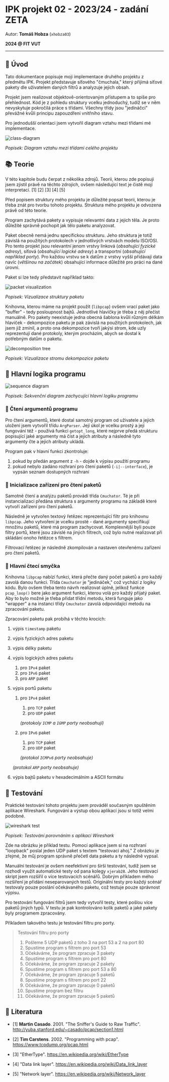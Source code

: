 # IPK projekt 02 - 2023/24 - zadání ZETA

Autor: **Tomáš Hobza** (`xhobza03`)

**2024 @ FIT VUT**

---

## 👋 Úvod

Tato dokumentace popisuje moji implementace druhého projektu z předmětu IPK. Projekt představuje síťového "čmuchala," který přijímá síťové pakety dle uživatelem daných filtrů a analyzuje jejich obsah.

Projekt jsem realizovat objektově-orientovaným přístupem a to spíše pro přehlednost. Kód je z pohledu struktury vcelku jednoduchý, tudíž se v něm nevyskytuje pokročilá práce s třídami. Všechny třídy jsou "jedináčci" převážné kvůli principu zapouzdření vnitřního stavu.

Pro jednodušší orientaci jsem vytvořil diagram vztahu mezi třídami mé implementace.

![class-diagram](docs/class-diagram.svg)

*Popisek: Diagram vztahu mezi třídami celého projektu*

## 📚 Teorie

V této kapitole budu čerpat z několika zdrojů. Teorii, kterou zde popisuji jsem zjistil právě na těchto zdrojích, ovšem následující text je čistě mojí interpretací. [1] [2] [3] [4] [5]

Před popisem struktury mého projektu je důležité popsat teorii, kterou je třeba znát pro tvorbu tohoto projektu. Struktura mého projektu je odvozena právě od této teorie.

Program zachytává pakety a vypisuje relevantní data z jejich těla. Je proto důležité správně pochopit jak tělo paketu analyzovat.

Paket obecně nemá jednu specifickou strukturu. Jeho struktura je totiž závislá na použitých protokolech v jednotlivých vrstvách modelu ISO/OSI. Pro tento projekt jsou relevantní jenom vrstvy linková (*obsahující fyzické adresy*), síťová (*obsahující logické adresy*) a transportní (*obsahující například porty*). Pro každou vrstvu se k datům z vrstvy vyšší přidávají data navíc (*většinou na začátek*) obsahující informace důležité pro práci na dané úrovni.

Paket si lze tedy představit například takto:

![packet visualization](docs/packet.svg)

*Popisek: Vizualizace struktury paketu*

Knihovna, kterou máme na projekt použít (`libpcap`) ovšem vrací paket jako "buffer" - tedy posloupnost bajtů. Jednotlivé hlavičky je třeba z něj přečíst manuálně. Pro pakety neexistuje jedna obecná šablona kvůli různým délkám hlaviček - dekompozice paketu je pak závislá na použitých protokolech, jak jsem již zmínil, a proto ona dekompozice tvoří jakýsi strom, kde uzly reprezentují dané protokoly, kterým procházím, abych se dostal k potřebným datům o paketu.

![decomposition tree](docs/tree.png)

*Popisek: Vizualizace stromu dekompozice paketu*

## 🧠 Hlavní logika programu

 ![sequence diagram](docs/sequence-diagram.svg)

*Popisek: Sekvenční diagram zachycující hlavní logiku programu*

### 📄 Čtení argumentů programu

Pro čtení argumentů, které dostal samotný program od uživatele a jejich uložení jsem vytvořil třídu `ArgParser`. Její úkol je vcelku prostý a její fungování též - používá funkci `getopt_long`, které nejprve předá strukturu popisující jaké argumenty má číst a jejich atributy a následně tyto argumenty čte a jejich atributy ukládá.

Program pak v hlavní funkci zkontroluje:

1. pokud by předán argument z `-h` - dojde k výpisu použití programu
2. pokud nebylo zadáno rozhraní pro čtení paketů (`-i|--interface`), je vypsán seznam dostupných rozhraní

### 🔌 Inicializace zařízení pro čtení paketů

Samotné čtení a analýzu paketů provádí třída `Cmuchator`. Té je při instancializaci předána struktura s argumenty programu na základě které vytvoří zařízení pro čtení paketů.

Následně je vytvořen textový řetězec reprezentující filtr pro knihovnu `libpcap`. Jeho vytvoření je vcelku prosté - dané argumenty specifikují množinu paketů, které má program zachycovat. Komplexnější byli pouze filtry portů, které jsou závislé na jiných filtrech, což bylo nutné realizovat při skládání onoho řetězce s filtrem.

Filtrovací řetězec je následně zkompilován a nastaven otevřenému zařízení pro čtení paketů.

### 🔄 Hlavní čtecí smyčka

Knihovna `libpcap` nabízí funkci, která přečte daný počet paketů a pro každý zavolá danou funkci. Třída `Cmuchator` je "jedináček," což vychází z logiky kódu. Bylo ovšem třeba tento návrh realizovat úplně, jelikož funkce `pcap_loop()` bere jako argument funkci, kterou volá pro každý přijatý paket. Aby to bylo možné je třeba přidat třídní metodu, která funguje jako "wrapper" a na instanci třídy `Cmuchator` zavolá odpovídající metodu na zpracování paketu.

Zpracování paketu pak probíhá v těchto krocích:

1. výpis `timestamp` paketu

2. výpis fyzických adres paketu

3. výpis délky paketu

4. výpis logických adres paketu

   1. pro `IPv4` paket
   2. pro `IPv6` paket
   3. pro `ARP` paket

5. výpis portů paketu

   1. pro `IPv4` paket

      1. pro `TCP` paket
      2. pro `UDP` paket

      *(protokoly `ICMP` a `IGMP` porty neobsahují)*

   2. pro `IPv6` paket

      1. pro `TCP` paket
      2. pro `UDP` paket

      *(protokol `ICMPv6` porty neobsahuje)*

   *(protokol `ARP` porty neobsahuje)*

6. výpis bajtů paketu v hexadecimálním a ASCII formátu

## 🧪 Testování

Praktické testování tohoto projektu jsem prováděl současným spuštěním aplikace Wireshark. Fungování a výstup obou aplikací jsou si totiž velmi podobné. 

![wireshark test](docs/wireshark.png)

*Popisek: Testování porovnáním s aplikací Wireshark*

Zde na obrázku je příklad testu. Pomocí aplikace jsem si na rozhraní "loopback" poslal jeden UDP paket s textem "testovaci ahoj." Z obrázku je zřejmé, že můj program správně přečetl data paketu a ty následně vypsal.

Manuální testování je ovšem neefektivní pro širší testování, tudíž jsem se rozhodl využít automatické testy od pana kolegy `xjerab28`. Jeho testovací skript jsem rozšířil o více testovacích scénářů. Dobrým příkladem mého rozšíření je přidání neseparovaných testů. Originální testy pro každý scénář testovaly pouze poslání očekávaného paketu, což testuje pouze správnost výpisu. 

Pro testování fungování filtrů jsem tedy vytvořil testy, které pošlou více paketů jiných typů. V testu je pak kontrolováno kolik paketů a jaké pakety byly programem zpracovány.

Příkladem takového testu je testování filtru pro porty.
> Testování filtru pro porty
> 1. Pošleme 5 UDP paketů z toho 3 na port 53 a 2 na port 80
> 2. Spustíme program s filtrem pro port 53
> 3. Očekáváme, že program zpracuje 3 pakety
> 4. Spustíme program s filtrem pro port 80
> 5. Očekáváme, že program zpracuje 2 pakety
> 6. Spustíme program s filtrem pro port 53 a 80
> 7. Očekáváme, že program zpracuje 5 paketů
> 8. Spustíme program s filtrem pro port 22
> 9. Očekáváme, že program zpracuje 0 paketů
> 10. Spustíme program bez filtru
> 11. Očekáváme, že program zpracuje 5 paketů

## 📖 Literatura

- [1] **Martìn Casado**. 2001. "The Sniffer's Guide to Raw Traffic". http://yuba.stanford.edu/~casado/pcap/section1.html

- [2] **Tim Carstens**. 2002. "Programming with pcap". https://www.tcpdump.org/pcap.html
- [3] "EtherType". https://en.wikipedia.org/wiki/EtherType
- [4] "Data link layer". https://en.wikipedia.org/wiki/Data_link_layer
- [5] "Network layer". https://en.wikipedia.org/wiki/Network_layer